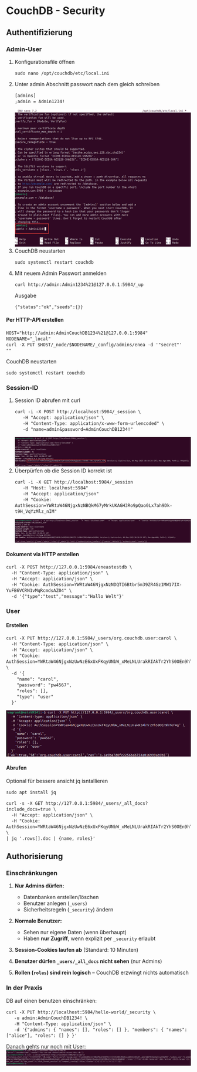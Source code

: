 # CouchDB - Security

## Authentifizierung

### Admin-User
1. Konfigurationsfile öffnen
   ```
   sudo nano /opt/couchdb/etc/local.ini
   ```
2. Unter admin Abschnitt passwort nach dem gleich schreiben
   ```
   [admins]
   ;admin = Admin1234!  
   ```
   ![Admin Passwort](../pictures/CouchDB/Admin/Passwort.jpg)
3. CouchDB neustarten
   ```
   sudo systemctl restart couchdb
   ```
4. Mit neuem Admin Passwort anmelden
   ```
   curl http://admin:Admin1234%21@127.0.0.1:5984/_up
   ```
   Ausgabe
   ```
   {"status":"ok","seeds":{}}
   ```


#### Per HTTP-API erstellen
```
HOST="http://admin:AdminCouchDB1234%21@127.0.0.1:5984"
NODENAME="_local"
curl -X PUT $HOST/_node/$NODENAME/_config/admins/enea -d '"secret"'
""
```
CouchDB neustarten
```
sudo systemctl restart couchdb
```


### Session-ID
1. Session ID abrufen mit curl
   ```
   curl -i -X POST http://localhost:5984/_session \
      -H "Accept: application/json" \
      -H "Content-Type: application/x-www-form-urlencoded" \
      -d "name=admin&password=AdminCouchDB1234!"
   ```
   ![Session ID abrufen](../pictures/CouchDB/SessionIDabrufen.jpg)
2. Überpürfen ob die Session ID korrekt ist
   ```
   curl -i -X GET http://localhost:5984/_session   
      -H "Host: localhost:5984"
      -H "Accept: application/json"
      -H "Cookie: AuthSession=YWRtaW46NjgxNzNBQkM67yMrkUKAGH3Ro9pQao0Lx7ah9Dk-t9H_VqYzMlz_nIM"
   ```
   ![Session ID überprüfen](../pictures/CouchDB/Session/SessionÜberprüfen.jpg)


#### Dokument via HTTP erstellen
```
curl -X POST http://127.0.0.1:5984/eneastestdb \
  -H "Content-Type: application/json" \
  -H "Accept: application/json" \
  -H "Cookie: AuthSession=YWRtaW46NjgxNzNDQTI6Btbr5m39ZR4Gz1MW17IX-YuFB6VCRN1vMqRcmdsAZ04" \
  -d '{"type":"test","message":"Hallo Welt"}'
```


### User

#### Erstellen
```
curl -X PUT http://127.0.0.1:5984/_users/org.couchdb.user:carol \
  -H "Content-Type: application/json" \
  -H "Accept: application/json" \
  -H "Cookie: AuthSession=YWRtaW46NjgxNzUwNzE6xUxFKqyUNbW_xMeLNLUrakRIAkTr2YhS0OEn9hTeFAg" \
  -d '{
    "name": "carol",
    "password": "pw4567",
    "roles": [],
    "type": "user"
  }'
```
![User erstellen](../pictures/CouchDB/Session/UserErstellen.jpg)

#### Abrufen
Optional für bessere ansicht jq isntallieren
```
sudo apt install jq
```

```
curl -s -X GET http://127.0.0.1:5984/_users/_all_docs?include_docs=true \
  -H "Accept: application/json" \
  -H "Cookie: AuthSession=YWRtaW46NjgxNzUwNzE6xUxFKqyUNbW_xMeLNLUrakRIAkTr2YhS0OEn9hTeFAg" \
| jq '.rows[].doc | {name, roles}'
```


## Authorisierung

### Einschränkungen

1. **Nur Admins dürfen:**

   * Datenbanken erstellen/löschen
   * Benutzer anlegen (`_users`)
   * Sicherheitsregeln (`_security`) ändern

2. **Normale Benutzer:**

   * Sehen nur eigene Daten (wenn überhaupt)
   * Haben **nur Zugriff**, wenn explizit per `_security` erlaubt

3. **Session-Cookies laufen ab** (Standard: 10 Minuten)

4. **Benutzer dürfen `_users/_all_docs` nicht sehen** (nur Admins)

5. **Rollen (`roles`) sind rein logisch** – CouchDB erzwingt nichts automatisch


### In der Praxis
DB auf einen benutzen einschränken:
```
curl -X PUT http://localhost:5984/hello-world/_security \
   -u admin:AdminCouchDB1234! \
   -H "Content-Type: application/json" \
   -d '{"admins": { "names": [], "roles": [] }, "members": { "names": ["alice"], "roles": [] } }'
```

Danach gehts nur noch mit User:
![Authorisierung](../pictures/CouchDB/Session/Authorization.png)